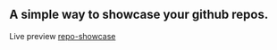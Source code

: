 ## A simple way to showcase your github repos.

Live preview [repo-showcase](https://repo-showcase.vercel.app/)